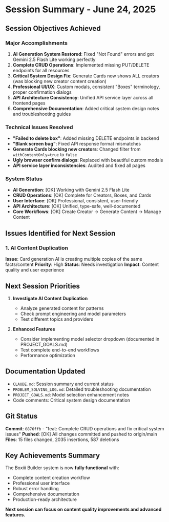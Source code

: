 # Session Summary - June 24, 2025

## Session Objectives Achieved

### Major Accomplishments
1. **AI Generation System Restored**: Fixed "Not Found" errors and got Gemini 2.5 Flash Lite working perfectly
2. **Complete CRUD Operations**: Implemented missing PUT/DELETE endpoints for all resources
3. **Critical System Design Fix**: Generate Cards now shows ALL creators (was blocking new creator content creation)
4. **Professional UI/UX**: Custom modals, consistent "Boxes" terminology, proper confirmation dialogs
5. **API Architecture Consistency**: Unified API service layer across all frontend pages
6. **Comprehensive Documentation**: Added critical system design notes and troubleshooting guides

### Technical Issues Resolved
- **"Failed to delete box"**: Added missing DELETE endpoints in backend
- **"Blank screen bug"**: Fixed API response format mismatches  
- **Generate Cards blocking new creators**: Changed filter from `withContentOnly=true` to `false`
- **Ugly browser confirm dialogs**: Replaced with beautiful custom modals
- **API service layer inconsistencies**: Audited and fixed all pages

### System Status
- **AI Generation**: [OK] Working with Gemini 2.5 Flash Lite
- **CRUD Operations**: [OK] Complete for Creators, Boxes, and Cards
- **User Interface**: [OK] Professional, consistent, user-friendly
- **API Architecture**: [OK] Unified, type-safe, well-documented
- **Core Workflows**: [OK] Create Creator → Generate Content → Manage Content

## Issues Identified for Next Session

### 1. AI Content Duplication
**Issue**: Card generation AI is creating multiple copies of the same facts/content
**Priority**: High
**Status**: Needs investigation
**Impact**: Content quality and user experience

## Next Session Priorities

1. **Investigate AI Content Duplication**
   - Analyze generated content for patterns
   - Check prompt engineering and model parameters
   - Test different topics and providers

2. **Enhanced Features** 
   - Consider implementing model selector dropdown (documented in PROJECT_GOALS.md)
   - Test complete end-to-end workflows
   - Performance optimization

## Documentation Updated
- `CLAUDE.md`: Session summary and current status
- `PROBLEM_SOLVING_LOG.md`: Detailed troubleshooting documentation
- `PROJECT_GOALS.md`: Model selection enhancement notes
- Code comments: Critical system design documentation

## Git Status
**Commit**: `0876ffb` - "feat: Complete CRUD operations and fix critical system issues"
**Pushed**: [OK] All changes committed and pushed to origin/main
**Files**: 15 files changed, 2035 insertions, 587 deletions

## Key Achievements Summary
The Boxiii Builder system is now **fully functional** with:
- Complete content creation workflow
- Professional user interface
- Robust error handling
- Comprehensive documentation
- Production-ready architecture

**Next session can focus on content quality improvements and advanced features.**